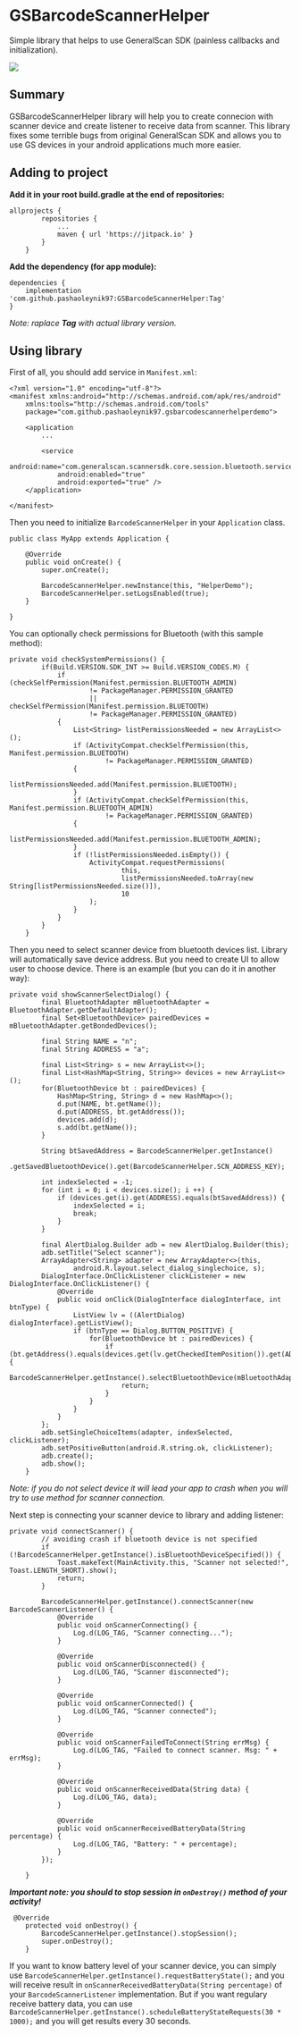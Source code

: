 # GSBarcodeScannerHelper
Simple library that helps to use GeneralScan SDK (painless callbacks and initialization).

[![](https://jitpack.io/v/pashaoleynik97/GSBarcodeScannerHelper.svg)](https://jitpack.io/#pashaoleynik97/GSBarcodeScannerHelper)

## Summary
GSBarcodeScannerHelper library will help you to create connecion with scanner device and create listener to receive data from scanner.
This library fixes some terrible bugs from original GeneralScan SDK and allows you to use GS devices in your android applications much more easier.

## Adding to project

**Add it in your root build.gradle at the end of repositories:**

```
allprojects {
		repositories {
			...
			maven { url 'https://jitpack.io' }
		}
	}
```

**Add the dependency (for app module):**

```
dependencies {
	implementation 'com.github.pashaoleynik97:GSBarcodeScannerHelper:Tag'
}
```
*Note: raplace **Tag** with actual library version.*

## Using library

First of all, you should add service in `Manifest.xml`:

```
<?xml version="1.0" encoding="utf-8"?>
<manifest xmlns:android="http://schemas.android.com/apk/res/android"
    xmlns:tools="http://schemas.android.com/tools"
    package="com.github.pashaoleynik97.gsbarcodescannerhelperdemo">

    <application
        ...

        <service
            android:name="com.generalscan.scannersdk.core.session.bluetooth.service.BluetoothConnectService"
            android:enabled="true"
            android:exported="true" />
    </application>

</manifest>
```

Then you need to initialize `BarcodeScannerHelper` in your `Application` class.

```
public class MyApp extends Application {

    @Override
    public void onCreate() {
        super.onCreate();

        BarcodeScannerHelper.newInstance(this, "HelperDemo");
        BarcodeScannerHelper.setLogsEnabled(true);
    }

}
```

You can optionally check permissions for Bluetooth (with this sample method):

```
private void checkSystemPermissions() {
        if(Build.VERSION.SDK_INT >= Build.VERSION_CODES.M) {
            if (checkSelfPermission(Manifest.permission.BLUETOOTH_ADMIN)
                    != PackageManager.PERMISSION_GRANTED
                    || checkSelfPermission(Manifest.permission.BLUETOOTH)
                    != PackageManager.PERMISSION_GRANTED)
            {
                List<String> listPermissionsNeeded = new ArrayList<>();
                if (ActivityCompat.checkSelfPermission(this, Manifest.permission.BLUETOOTH)
                        != PackageManager.PERMISSION_GRANTED)
                {
                    listPermissionsNeeded.add(Manifest.permission.BLUETOOTH);
                }
                if (ActivityCompat.checkSelfPermission(this, Manifest.permission.BLUETOOTH_ADMIN)
                        != PackageManager.PERMISSION_GRANTED)
                {
                    listPermissionsNeeded.add(Manifest.permission.BLUETOOTH_ADMIN);
                }
                if (!listPermissionsNeeded.isEmpty()) {
                    ActivityCompat.requestPermissions(
                            this,
                            listPermissionsNeeded.toArray(new String[listPermissionsNeeded.size()]),
                            10
                    );
                }
            }
        }
    }
```

Then you need to select scanner device from bluetooth devices list. Library will automatically save device address. But you need to create UI to allow user to choose device. There is an example (but you can do it in another way):

```
private void showScannerSelectDialog() {
        final BluetoothAdapter mBluetoothAdapter = BluetoothAdapter.getDefaultAdapter();
        final Set<BluetoothDevice> pairedDevices = mBluetoothAdapter.getBondedDevices();

        final String NAME = "n";
        final String ADDRESS = "a";

        final List<String> s = new ArrayList<>();
        final List<HashMap<String, String>> devices = new ArrayList<>();
        for(BluetoothDevice bt : pairedDevices) {
            HashMap<String, String> d = new HashMap<>();
            d.put(NAME, bt.getName());
            d.put(ADDRESS, bt.getAddress());
            devices.add(d);
            s.add(bt.getName());
        }

        String btSavedAddress = BarcodeScannerHelper.getInstance()
                .getSavedBluetoothDevice().get(BarcodeScannerHelper.SCN_ADDRESS_KEY);

        int indexSelected = -1;
        for (int i = 0; i < devices.size(); i ++) {
            if (devices.get(i).get(ADDRESS).equals(btSavedAddress)) {
                indexSelected = i;
                break;
            }
        }

        final AlertDialog.Builder adb = new AlertDialog.Builder(this);
        adb.setTitle("Select scanner");
        ArrayAdapter<String> adapter = new ArrayAdapter<>(this,
                android.R.layout.select_dialog_singlechoice, s);
        DialogInterface.OnClickListener clickListener = new DialogInterface.OnClickListener() {
            @Override
            public void onClick(DialogInterface dialogInterface, int btnType) {
                ListView lv = ((AlertDialog) dialogInterface).getListView();
                if (btnType == Dialog.BUTTON_POSITIVE) {
                    for(BluetoothDevice bt : pairedDevices) {
                        if (bt.getAddress().equals(devices.get(lv.getCheckedItemPosition()).get(ADDRESS))) {
                            BarcodeScannerHelper.getInstance().selectBluetoothDevice(mBluetoothAdapter.getRemoteDevice(bt.getAddress()));
                            return;
                        }
                    }
                }
            }
        };
        adb.setSingleChoiceItems(adapter, indexSelected, clickListener);
        adb.setPositiveButton(android.R.string.ok, clickListener);
        adb.create();
        adb.show();
    }
```
*Note: if you do not select device it will lead your app to crash when you will try to use method for scanner connection.*

Next step is connecting your scanner device to library and adding listener:

```
private void connectScanner() {
        // avoiding crash if bluetooth device is not specified
        if (!BarcodeScannerHelper.getInstance().isBluetoothDeviceSpecified()) {
            Toast.makeText(MainActivity.this, "Scanner not selected!", Toast.LENGTH_SHORT).show();
            return;
        }

        BarcodeScannerHelper.getInstance().connectScanner(new BarcodeScannerListener() {
            @Override
            public void onScannerConnecting() {
                Log.d(LOG_TAG, "Scanner connecting...");
            }

            @Override
            public void onScannerDisconnected() {
                Log.d(LOG_TAG, "Scanner disconnected");
            }

            @Override
            public void onScannerConnected() {
                Log.d(LOG_TAG, "Scanner connected");
            }

            @Override
            public void onScannerFailedToConnect(String errMsg) {
                Log.d(LOG_TAG, "Failed to connect scanner. Msg: " + errMsg);
            }

            @Override
            public void onScannerReceivedData(String data) {
                Log.d(LOG_TAG, data);
            }

            @Override
            public void onScannerReceivedBatteryData(String percentage) {
                Log.d(LOG_TAG, "Battery: " + percentage);
            }
        });

    }
```

***Important note: you should to stop session in `onDestroy()` method of your activity!***

```
 @Override
    protected void onDestroy() {
        BarcodeScannerHelper.getInstance().stopSession();
        super.onDestroy();
    }
 ```
 
 If you want to know battery level of your scanner device, you can simply use `BarcodeScannerHelper.getInstance().requestBatteryState();` and you will receive result in `onScannerReceivedBatteryData(String percentage)` of your `BarcodeScannerListener` implementation. But if you want regulary receive battery data, you can use `BarcodeScannerHelper.getInstance().scheduleBatteryStateRequests(30 * 1000);` and you will get results every 30 seconds.
